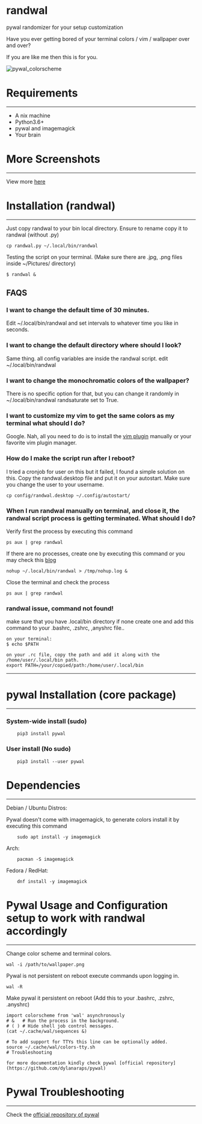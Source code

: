 # randwal
pywal randomizer for your setup customization

Have you ever getting bored of your terminal colors / vim / wallpaper over and over?

If you are like me then this is for you.

![pywal_colorscheme](https://gfycat.com/amplelikelydodo)

# Requirements
---
- A nix machine
- Python3.6+
- pywal and imagemagick
- Your brain

# More Screenshots
---
View more [here](https://github.com/catx0rr/randwal/tree/master/screenshots)

# Installation (randwal)
---

Just copy randwal to your bin local directory. Ensure to rename copy it to randwal (without .py)
```
cp randwal.py ~/.local/bin/randwal
```

Testing the script on your terminal. (Make sure there are .jpg, .png files inside ~/Pictures/ directory)
```
$ randwal &
```

FAQS
---
### I want to change the default time of 30 minutes.

Edit ~/.local/bin/randwal and set intervals to whatever time you like in seconds.

### I want to change the default directory where should I look?

Same thing. all config variables are inside the randwal script. edit ~/.local/bin/randwal

### I want to change the monochromatic colors of the wallpaper?

There is no specific option for that, but you can change it randomly in ~/.local/bin/randwal randsaturate set to True.

### I want to customize my vim to get the same colors as my terminal what should I do?

Google. Nah, all you need to do is to install the [vim plugin](https://github.com/dylanaraps/wal.vim) manually or your favorite vim plugin manager.

### How do I make the script run after I reboot?

I tried a cronjob for user on this but it failed, I found a simple solution on this. Copy the randwal.desktop file and put it on your autostart. Make sure you change the user to your username.
```
cp config/randwal.desktop ~/.config/autostart/
```

### When I run randwal manually on terminal, and close it, the randwal script process is getting terminated. What should I do?

Verify first the process by executing this command
```
ps aux | grep randwal
```

If there are no processes, create one by executing this command or you may check this [blog](https://janakiev.com/blog/python-background/)
```
nohup ~/.local/bin/randwal > /tmp/nohup.log &
```

Close the terminal and check the process
```
ps aux | grep randwal
```

### randwal issue, command not found!

make sure that you have .local/bin directory if none create one and add this command to your .bashrc, .zshrc, ,anyshrc file..
```
on your terminal:
$ echo $PATH

on your .rc file, copy the path and add it along with the /home/user/.local/bin path.
export PATH=/your/copied/path:/home/user/.local/bin
```

---
# pywal Installation (core package)
---
### System-wide install (sudo)
```
    pip3 install pywal
```
### User install (No sudo)
```
    pip3 install --user pywal
```

# Dependencies
---
Debian / Ubuntu Distros:

Pywal doesn't come with imagemagick, to generate colors install it by executing this command
```
    sudo apt install -y imagemagick
```

Arch:
```
    pacman -S imagemagick
```

Fedora / RedHat:
```
    dnf install -y imagemagick
```

# Pywal Usage and Configuration setup to work with randwal accordingly
---
Change color scheme and terminal colors.
```
wal -i /path/to/wallpaper.png
```

Pywal is not persistent on reboot execute commands upon logging in.
```
wal -R
```

Make pywal it persistent on reboot (Add this to your .bashrc, .zshrc, .anyshrc)
```
import colorscheme from 'wal' asynchronously
# &   # Run the process in the background.
# ( ) # Hide shell job control messages.
(cat ~/.cache/wal/sequences &)

# To add support for TTYs this line can be optionally added.
source ~/.cache/wal/colors-tty.sh
# Troubleshooting

for more documentation kindly check pywal [official repository](https://github.com/dylanaraps/pywal)
```

# Pywal Troubleshooting
---
Check the [official repository of pywal](https://github.com/dylanaraps/pywal)
